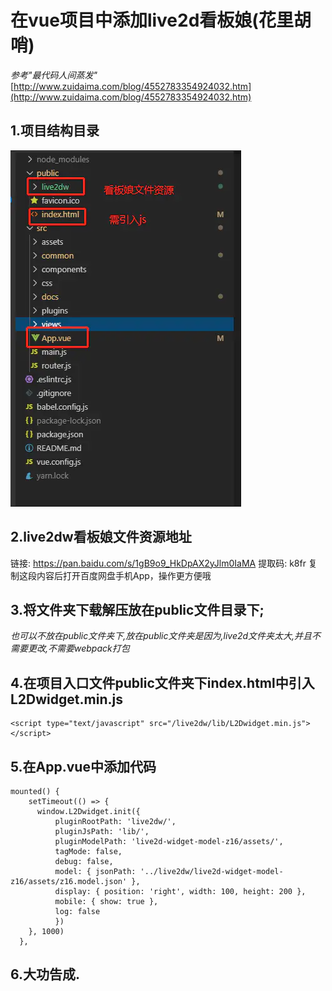 # 在vue项目中添加live2d看板娘(花里胡哨)
*参考"最代码人间蒸发"* [http://www.zuidaima.com/blog/4552783354924032.htm](http://www.zuidaima.com/blog/4552783354924032.htm)
## 1.项目结构目录
![项目目录.png](/img/项目目录.jpg)
## 2.live2dw看板娘文件资源地址
链接: https://pan.baidu.com/s/1gB9o9_HkDpAX2yJlm0IaMA 提取码: k8fr 复制这段内容后打开百度网盘手机App，操作更方便哦
## 3.将文件夹下载解压放在public文件目录下;
*也可以不放在public文件夹下,放在public文件夹是因为,live2d文件夹太大,并且不需要更改,不需要webpack打包*
## 4.在项目入口文件public文件夹下index.html中引入L2Dwidget.min.js
```
<script type="text/javascript" src="/live2dw/lib/L2Dwidget.min.js"></script>
```
## 5.在App.vue中添加代码
```
mounted() {
    setTimeout(() => {
      window.L2Dwidget.init({
          pluginRootPath: 'live2dw/',
          pluginJsPath: 'lib/',
          pluginModelPath: 'live2d-widget-model-z16/assets/',
          tagMode: false,
          debug: false,
          model: { jsonPath: '../live2dw/live2d-widget-model-z16/assets/z16.model.json' },
          display: { position: 'right', width: 100, height: 200 },
          mobile: { show: true },
          log: false
          })
    }, 1000)
  },
```
## 6.大功告成.